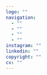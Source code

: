 ```yaml
---
logo: ""
navigation:
  - ""
  - ""
  - ""
  - ""
instagram: ""
linkedin: ""
copyright: ""
cv: ""
---
```

